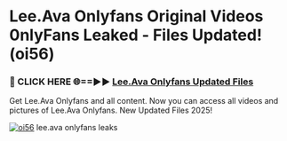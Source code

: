 # Lee.Ava Onlyfans Original Videos 0nlyFans Leaked - Files Updated! (oi56)

<h3>🔴 CLICK HERE 🌐==►► <a href="https://tinyurl.com/3hn5wdd3" rel="nofollow">Lee.Ava Onlyfans Updated Files</a></h3>

Get Lee.Ava Onlyfans and all content. Now you can access all videos and pictures of Lee.Ava Onlyfans. New Updated Files 2025!

[![oi56](https://i.imgur.com/4HnBqBT.gif)](https://tinyurl.com/3hn5wdd3)
lee.ava onlyfans leaks